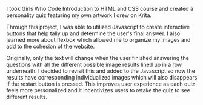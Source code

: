 I took Girls Who Code Introduction to HTML and CSS course and created a personality quiz featuring my own artwork I drew on Krita. 

Through this project, I was able to utilized Javascript to create interactive buttons that help tally up and determine the user's final answer. I also learned more about flexbox which
allowed me to organize my images and add to the cohesion of the website.

Originally, only the text will change when the user finished answering the questions
with all the different possible image results lined up in a row underneath. I decided to revisit this and added to the Javascript so now the results have corresponding individualized images which will also disappears if the restart button is pressed. This improves user experience as each quiz feels more personalized and it incentivizes users to retake the quiz to see different results.
